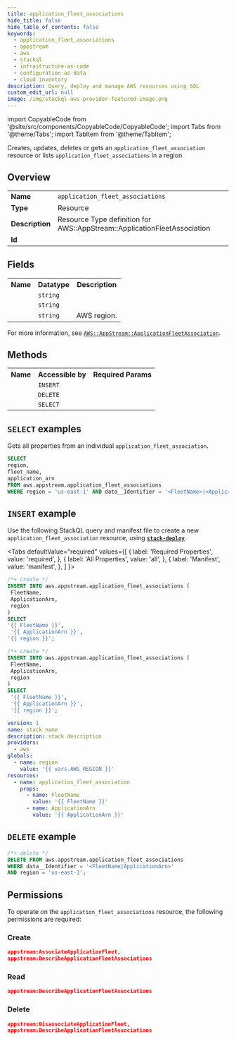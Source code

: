 ```yaml
---
title: application_fleet_associations
hide_title: false
hide_table_of_contents: false
keywords:
  - application_fleet_associations
  - appstream
  - aws
  - stackql
  - infrastructure-as-code
  - configuration-as-data
  - cloud inventory
description: Query, deploy and manage AWS resources using SQL
custom_edit_url: null
image: /img/stackql-aws-provider-featured-image.png
---
```


import CopyableCode from '@site/src/components/CopyableCode/CopyableCode';
import Tabs from '@theme/Tabs';
import TabItem from '@theme/TabItem';

Creates, updates, deletes or gets an <code>application_fleet_association</code> resource or lists <code>application_fleet_associations</code> in a region

## Overview
<table>
<tbody>
<tr><td><b>Name</b></td><td><code>application_fleet_associations</code></td></tr>
<tr><td><b>Type</b></td><td>Resource</td></tr>
<tr><td><b>Description</b></td><td>Resource Type definition for AWS::AppStream::ApplicationFleetAssociation</td></tr>
<tr><td><b>Id</b></td><td><CopyableCode code="aws.appstream.application_fleet_associations" /></td></tr>
</tbody>
</table>

## Fields
<table>
<tbody>
<tr><th>Name</th><th>Datatype</th><th>Description</th></tr><tr><td><CopyableCode code="fleet_name" /></td><td><code>string</code></td><td></td></tr>
<tr><td><CopyableCode code="application_arn" /></td><td><code>string</code></td><td></td></tr>
<tr><td><CopyableCode code="region" /></td><td><code>string</code></td><td>AWS region.</td></tr>
</tbody>
</table>

For more information, see <a href="https://docs.aws.amazon.com/AWSCloudFormation/latest/UserGuide/aws-resource-appstream-applicationfleetassociation.html"><code>AWS::AppStream::ApplicationFleetAssociation</code></a>.

## Methods

<table>
<tbody>
  <tr>
    <th>Name</th>
    <th>Accessible by</th>
    <th>Required Params</th>
  </tr>
  <tr>
    <td><CopyableCode code="create_resource" /></td>
    <td><code>INSERT</code></td>
    <td><CopyableCode code="FleetName, ApplicationArn, region" /></td>
  </tr>
  <tr>
    <td><CopyableCode code="delete_resource" /></td>
    <td><code>DELETE</code></td>
    <td><CopyableCode code="data__Identifier, region" /></td>
  </tr>
  <tr>
    <td><CopyableCode code="get_resource" /></td>
    <td><code>SELECT</code></td>
    <td><CopyableCode code="data__Identifier, region" /></td>
  </tr>
</tbody>
</table>

## `SELECT` examples

Gets all properties from an individual <code>application_fleet_association</code>.
```sql
SELECT
region,
fleet_name,
application_arn
FROM aws.appstream.application_fleet_associations
WHERE region = 'us-east-1' AND data__Identifier = '<FleetName>|<ApplicationArn>';
```

## `INSERT` example

Use the following StackQL query and manifest file to create a new <code>application_fleet_association</code> resource, using [__`stack-deploy`__](https://pypi.org/project/stack-deploy/).

<Tabs
    defaultValue="required"
    values={[
      { label: 'Required Properties', value: 'required', },
      { label: 'All Properties', value: 'all', },
      { label: 'Manifest', value: 'manifest', },
    ]
}>
<TabItem value="required">

```sql
/*+ create */
INSERT INTO aws.appstream.application_fleet_associations (
 FleetName,
 ApplicationArn,
 region
)
SELECT 
'{{ FleetName }}',
 '{{ ApplicationArn }}',
'{{ region }}';
```
</TabItem>
<TabItem value="all">

```sql
/*+ create */
INSERT INTO aws.appstream.application_fleet_associations (
 FleetName,
 ApplicationArn,
 region
)
SELECT 
 '{{ FleetName }}',
 '{{ ApplicationArn }}',
 '{{ region }}';
```
</TabItem>
<TabItem value="manifest">

```yaml
version: 1
name: stack name
description: stack description
providers:
  - aws
globals:
  - name: region
    value: '{{ vars.AWS_REGION }}'
resources:
  - name: application_fleet_association
    props:
      - name: FleetName
        value: '{{ FleetName }}'
      - name: ApplicationArn
        value: '{{ ApplicationArn }}'

```
</TabItem>
</Tabs>

## `DELETE` example

```sql
/*+ delete */
DELETE FROM aws.appstream.application_fleet_associations
WHERE data__Identifier = '<FleetName|ApplicationArn>'
AND region = 'us-east-1';
```

## Permissions

To operate on the <code>application_fleet_associations</code> resource, the following permissions are required:

### Create
```json
appstream:AssociateApplicationFleet,
appstream:DescribeApplicationFleetAssociations
```

### Read
```json
appstream:DescribeApplicationFleetAssociations
```

### Delete
```json
appstream:DisassociateApplicationFleet,
appstream:DescribeApplicationFleetAssociations
```
